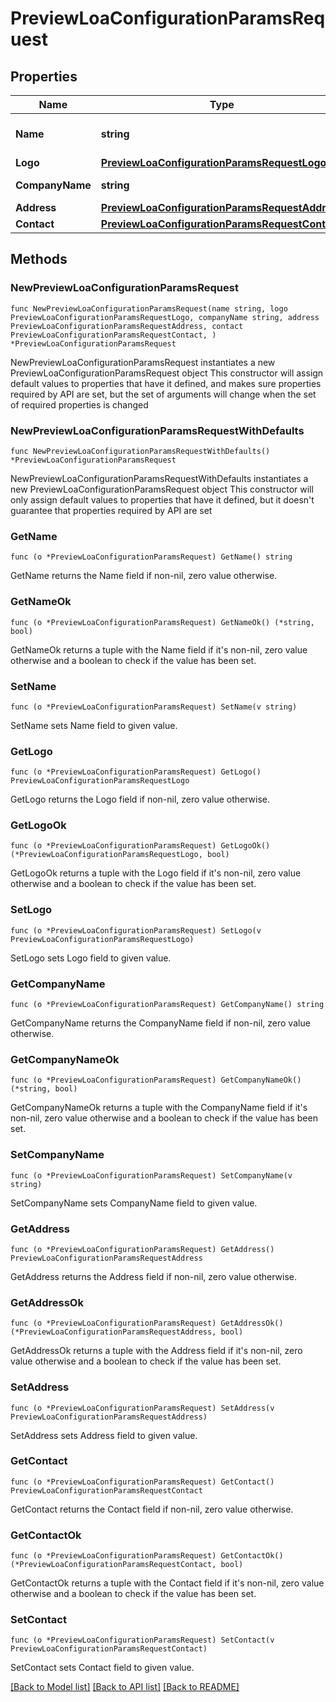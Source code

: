 # PreviewLoaConfigurationParamsRequest

## Properties

Name | Type | Description | Notes
------------ | ------------- | ------------- | -------------
**Name** | **string** | The name of the LOA configuration | 
**Logo** | [**PreviewLoaConfigurationParamsRequestLogo**](PreviewLoaConfigurationParamsRequestLogo.md) |  | 
**CompanyName** | **string** | The name of the company | 
**Address** | [**PreviewLoaConfigurationParamsRequestAddress**](PreviewLoaConfigurationParamsRequestAddress.md) |  | 
**Contact** | [**PreviewLoaConfigurationParamsRequestContact**](PreviewLoaConfigurationParamsRequestContact.md) |  | 

## Methods

### NewPreviewLoaConfigurationParamsRequest

`func NewPreviewLoaConfigurationParamsRequest(name string, logo PreviewLoaConfigurationParamsRequestLogo, companyName string, address PreviewLoaConfigurationParamsRequestAddress, contact PreviewLoaConfigurationParamsRequestContact, ) *PreviewLoaConfigurationParamsRequest`

NewPreviewLoaConfigurationParamsRequest instantiates a new PreviewLoaConfigurationParamsRequest object
This constructor will assign default values to properties that have it defined,
and makes sure properties required by API are set, but the set of arguments
will change when the set of required properties is changed

### NewPreviewLoaConfigurationParamsRequestWithDefaults

`func NewPreviewLoaConfigurationParamsRequestWithDefaults() *PreviewLoaConfigurationParamsRequest`

NewPreviewLoaConfigurationParamsRequestWithDefaults instantiates a new PreviewLoaConfigurationParamsRequest object
This constructor will only assign default values to properties that have it defined,
but it doesn't guarantee that properties required by API are set

### GetName

`func (o *PreviewLoaConfigurationParamsRequest) GetName() string`

GetName returns the Name field if non-nil, zero value otherwise.

### GetNameOk

`func (o *PreviewLoaConfigurationParamsRequest) GetNameOk() (*string, bool)`

GetNameOk returns a tuple with the Name field if it's non-nil, zero value otherwise
and a boolean to check if the value has been set.

### SetName

`func (o *PreviewLoaConfigurationParamsRequest) SetName(v string)`

SetName sets Name field to given value.


### GetLogo

`func (o *PreviewLoaConfigurationParamsRequest) GetLogo() PreviewLoaConfigurationParamsRequestLogo`

GetLogo returns the Logo field if non-nil, zero value otherwise.

### GetLogoOk

`func (o *PreviewLoaConfigurationParamsRequest) GetLogoOk() (*PreviewLoaConfigurationParamsRequestLogo, bool)`

GetLogoOk returns a tuple with the Logo field if it's non-nil, zero value otherwise
and a boolean to check if the value has been set.

### SetLogo

`func (o *PreviewLoaConfigurationParamsRequest) SetLogo(v PreviewLoaConfigurationParamsRequestLogo)`

SetLogo sets Logo field to given value.


### GetCompanyName

`func (o *PreviewLoaConfigurationParamsRequest) GetCompanyName() string`

GetCompanyName returns the CompanyName field if non-nil, zero value otherwise.

### GetCompanyNameOk

`func (o *PreviewLoaConfigurationParamsRequest) GetCompanyNameOk() (*string, bool)`

GetCompanyNameOk returns a tuple with the CompanyName field if it's non-nil, zero value otherwise
and a boolean to check if the value has been set.

### SetCompanyName

`func (o *PreviewLoaConfigurationParamsRequest) SetCompanyName(v string)`

SetCompanyName sets CompanyName field to given value.


### GetAddress

`func (o *PreviewLoaConfigurationParamsRequest) GetAddress() PreviewLoaConfigurationParamsRequestAddress`

GetAddress returns the Address field if non-nil, zero value otherwise.

### GetAddressOk

`func (o *PreviewLoaConfigurationParamsRequest) GetAddressOk() (*PreviewLoaConfigurationParamsRequestAddress, bool)`

GetAddressOk returns a tuple with the Address field if it's non-nil, zero value otherwise
and a boolean to check if the value has been set.

### SetAddress

`func (o *PreviewLoaConfigurationParamsRequest) SetAddress(v PreviewLoaConfigurationParamsRequestAddress)`

SetAddress sets Address field to given value.


### GetContact

`func (o *PreviewLoaConfigurationParamsRequest) GetContact() PreviewLoaConfigurationParamsRequestContact`

GetContact returns the Contact field if non-nil, zero value otherwise.

### GetContactOk

`func (o *PreviewLoaConfigurationParamsRequest) GetContactOk() (*PreviewLoaConfigurationParamsRequestContact, bool)`

GetContactOk returns a tuple with the Contact field if it's non-nil, zero value otherwise
and a boolean to check if the value has been set.

### SetContact

`func (o *PreviewLoaConfigurationParamsRequest) SetContact(v PreviewLoaConfigurationParamsRequestContact)`

SetContact sets Contact field to given value.



[[Back to Model list]](../README.md#documentation-for-models) [[Back to API list]](../README.md#documentation-for-api-endpoints) [[Back to README]](../README.md)


